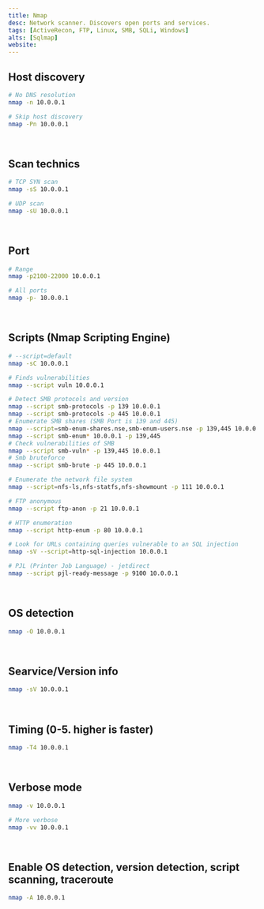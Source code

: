 ```yaml
---
title: Nmap
desc: Network scanner. Discovers open ports and services.
tags: [ActiveRecon, FTP, Linux, SMB, SQLi, Windows]
alts: [Sqlmap]
website:
---
```


## Host discovery

```sh
# No DNS resolution
nmap -n 10.0.0.1

# Skip host discovery
nmap -Pn 10.0.0.1
```

<br />

## Scan technics

```sh
# TCP SYN scan
nmap -sS 10.0.0.1

# UDP scan
nmap -sU 10.0.0.1
```

<br />

## Port

```sh
# Range
nmap -p2100-22000 10.0.0.1

# All ports
nmap -p- 10.0.0.1
```

<br />

## Scripts (Nmap Scripting Engine)

```sh
# --script=default
nmap -sC 10.0.0.1

# Finds vulnerabilities
nmap --script vuln 10.0.0.1

# Detect SMB protocols and version
nmap --script smb-protocols -p 139 10.0.0.1
nmap --script smb-protocols -p 445 10.0.0.1
# Enumerate SMB shares (SMB Port is 139 and 445)
nmap --script=smb-enum-shares.nse,smb-enum-users.nse -p 139,445 10.0.0.1
nmap --script smb-enum* 10.0.0.1 -p 139,445
# Check vulnerabilities of SMB
nmap --script smb-vuln* -p 139,445 10.0.0.1
# Smb bruteforce
nmap --script smb-brute -p 445 10.0.0.1

# Enumerate the network file system
nmap --script=nfs-ls,nfs-statfs,nfs-showmount -p 111 10.0.0.1

# FTP anonymous
nmap --script ftp-anon -p 21 10.0.0.1

# HTTP enumeration
nmap --script http-enum -p 80 10.0.0.1

# Look for URLs containing queries vulnerable to an SQL injection
nmap -sV --script=http-sql-injection 10.0.0.1

# PJL (Printer Job Language) - jetdirect
nmap --script pjl-ready-message -p 9100 10.0.0.1
```

<br />

## OS detection

```sh
nmap -O 10.0.0.1
```

<br />

## Searvice/Version info

```sh
nmap -sV 10.0.0.1
```

<br />

## Timing (0-5. higher is faster)

```sh
nmap -T4 10.0.0.1
```

<br />

## Verbose mode

```sh
nmap -v 10.0.0.1

# More verbose
nmap -vv 10.0.0.1
```

<br />

## Enable OS detection, version detection, script scanning, traceroute

```sh
nmap -A 10.0.0.1
```